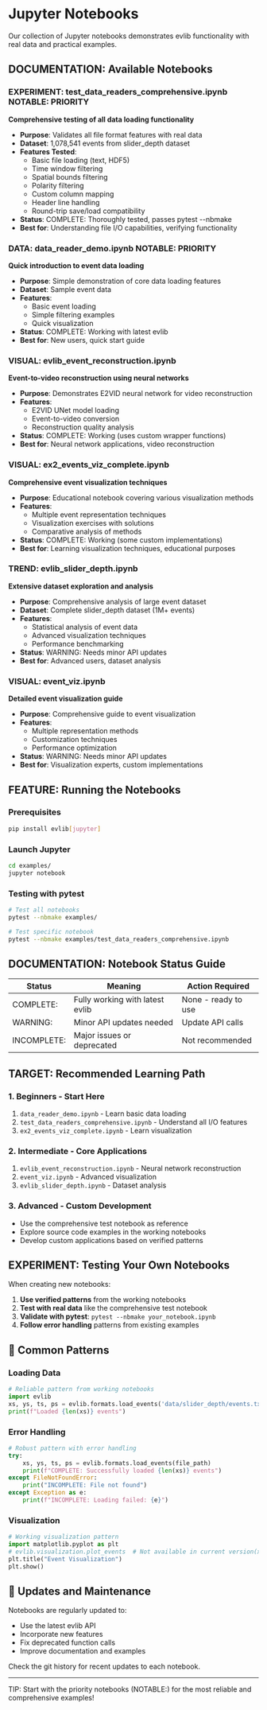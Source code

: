 # Jupyter Notebooks

Our collection of Jupyter notebooks demonstrates evlib functionality with real data and practical examples.

## DOCUMENTATION: Available Notebooks

### EXPERIMENT: **test_data_readers_comprehensive.ipynb** NOTABLE: PRIORITY
**Comprehensive testing of all data loading functionality**

- **Purpose**: Validates all file format features with real data
- **Dataset**: 1,078,541 events from slider_depth dataset
- **Features Tested**:
  - Basic file loading (text, HDF5)
  - Time window filtering
  - Spatial bounds filtering
  - Polarity filtering
  - Custom column mapping
  - Header line handling
  - Round-trip save/load compatibility
- **Status**: COMPLETE: Thoroughly tested, passes pytest --nbmake
- **Best for**: Understanding file I/O capabilities, verifying functionality

### DATA: **data_reader_demo.ipynb** NOTABLE: PRIORITY
**Quick introduction to event data loading**

- **Purpose**: Simple demonstration of core data loading features
- **Dataset**: Sample event data
- **Features**:
  - Basic event loading
  - Simple filtering examples
  - Quick visualization
- **Status**: COMPLETE: Working with latest evlib
- **Best for**: New users, quick start guide

### VISUAL: **evlib_event_reconstruction.ipynb**
**Event-to-video reconstruction using neural networks**

- **Purpose**: Demonstrates E2VID neural network for video reconstruction
- **Features**:
  - E2VID UNet model loading
  - Event-to-video conversion
  - Reconstruction quality analysis
- **Status**: COMPLETE: Working (uses custom wrapper functions)
- **Best for**: Neural network applications, video reconstruction

### VISUAL: **ex2_events_viz_complete.ipynb**
**Comprehensive event visualization techniques**

- **Purpose**: Educational notebook covering various visualization methods
- **Features**:
  - Multiple event representation techniques
  - Visualization exercises with solutions
  - Comparative analysis of methods
- **Status**: COMPLETE: Working (some custom implementations)
- **Best for**: Learning visualization techniques, educational purposes

### TREND: **evlib_slider_depth.ipynb**
**Extensive dataset exploration and analysis**

- **Purpose**: Comprehensive analysis of large event dataset
- **Dataset**: Complete slider_depth dataset (1M+ events)
- **Features**:
  - Statistical analysis of event data
  - Advanced visualization techniques
  - Performance benchmarking
- **Status**: WARNING: Needs minor API updates
- **Best for**: Advanced users, dataset analysis

### VISUAL: **event_viz.ipynb**
**Detailed event visualization guide**

- **Purpose**: Comprehensive guide to event visualization
- **Features**:
  - Multiple representation methods
  - Customization techniques
  - Performance optimization
- **Status**: WARNING: Needs minor API updates
- **Best for**: Visualization experts, custom implementations

## FEATURE: Running the Notebooks

### Prerequisites
```bash
pip install evlib[jupyter]
```

### Launch Jupyter
```bash
cd examples/
jupyter notebook
```

### Testing with pytest
```bash
# Test all notebooks
pytest --nbmake examples/

# Test specific notebook
pytest --nbmake examples/test_data_readers_comprehensive.ipynb
```

## DOCUMENTATION: Notebook Status Guide

| Status | Meaning | Action Required |
|--------|---------|-----------------|
| COMPLETE: | Fully working with latest evlib | None - ready to use |
| WARNING: | Minor API updates needed | Update API calls |
| INCOMPLETE: | Major issues or deprecated | Not recommended |

## TARGET: Recommended Learning Path

### 1. **Beginners** - Start Here
1. `data_reader_demo.ipynb` - Learn basic data loading
2. `test_data_readers_comprehensive.ipynb` - Understand all I/O features
3. `ex2_events_viz_complete.ipynb` - Learn visualization

### 2. **Intermediate** - Core Applications
1. `evlib_event_reconstruction.ipynb` - Neural network reconstruction
2. `event_viz.ipynb` - Advanced visualization
3. `evlib_slider_depth.ipynb` - Dataset analysis

### 3. **Advanced** - Custom Development
- Use the comprehensive test notebook as reference
- Explore source code examples in the working notebooks
- Develop custom applications based on verified patterns

## EXPERIMENT: Testing Your Own Notebooks

When creating new notebooks:

1. **Use verified patterns** from the working notebooks
2. **Test with real data** like the comprehensive test notebook
3. **Validate with pytest**: `pytest --nbmake your_notebook.ipynb`
4. **Follow error handling** patterns from existing examples

## 📝 Common Patterns

### Loading Data
```python
# Reliable pattern from working notebooks
import evlib
xs, ys, ts, ps = evlib.formats.load_events('data/slider_depth/events.txt')
print(f"Loaded {len(xs)} events")
```

### Error Handling
```python
# Robust pattern with error handling
try:
    xs, ys, ts, ps = evlib.formats.load_events(file_path)
    print(f"COMPLETE: Successfully loaded {len(xs)} events")
except FileNotFoundError:
    print("INCOMPLETE: File not found")
except Exception as e:
    print(f"INCOMPLETE: Loading failed: {e}")
```

### Visualization
```python
# Working visualization pattern
import matplotlib.pyplot as plt
# evlib.visualization.plot_events  # Not available in current version(xs, ys, ts, ps)
plt.title("Event Visualization")
plt.show()
```

## 🔄 Updates and Maintenance

Notebooks are regularly updated to:
- Use the latest evlib API
- Incorporate new features
- Fix deprecated function calls
- Improve documentation and examples

Check the git history for recent updates to each notebook.

---

TIP: Start with the priority notebooks (NOTABLE:) for the most reliable and comprehensive examples!
